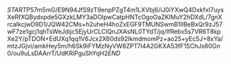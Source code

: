 $START$P57m5mG/E9N94JfS9zT9enpPZgT4m1LXVbj6/iJ0iYXwQ4DxkfxI7uysXeRfXQBydxpde5GXzkLMY3aDOlpwCatpHNTcOgoOaZKlMuY2hDXdL/7gnXrcaIkcjwD9D1/JQW42CMs+h2uheH4hoZxEGF9TMUNSwmB1IlBeBxQr9zJ57wF7ze1gcj1qhTsWeJdijc5EjyUrCLClQnJXAsNL0TYdT/jq/IfRebx5s7VR6T8kpXe2Y/pTDON+EdUXq1qq1V6Jcx2X60ds92IkmdmomPz+ao25+yEc5J+8xYa/mtzJGjvi/amkHey5m/h6Sk9iFYMzNyVW8ZPT7I4A2GKXA53fF1SChJs60Gn0/ou9uLsDAArrT/UdKRiPguShYqH2$END$